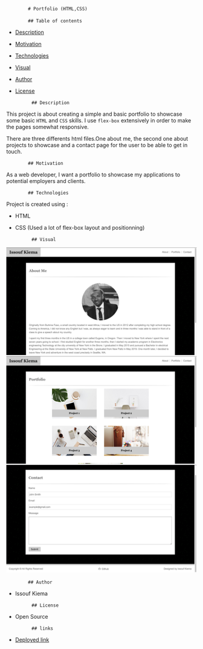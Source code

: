             # Portfolio (HTML,CSS)

            ## Table of contents

- [Description](#Description)
- [Motivation](#Motivation)
- [Technologies](#Technologies)
- [Visual](#Visual)
- [Author](#Author)
- [License](#License)

            ## Description
This project is about creating a simple and basic portfolio to showcase some basic `HTML` and `CSS` skills. I use `flex-box` extensively in order to make the pages somewhat responsive.

There are three differents html files.One about me, the second one about projects to showcase and a contact page for the user to be able to get in touch.

            ## Motivation
As a web developer, I want a portfolio to showcase my applications to potential employers and clients.

            ## Technologies

Project is created using :

- HTML
- CSS (Used a lot of flex-box layout and positionning)

            ## Visual
![weather dashboard](./assets/images/1.png)
![weather dashboard](./assets/images/2.png)
![weather dashboard](./assets/images/3.png)

            ## Author

- Issouf Kiema

            ## License

- Open Source

            ## links

- [Deployed link](https://issouf03.github.io/Portfolio-HTML-CSS/)

